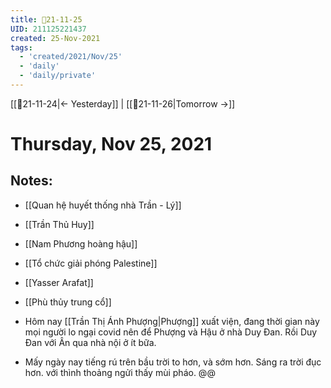 ```yaml
---
title: 📝21-11-25
UID: 211125221437
created: 25-Nov-2021
tags:
  - 'created/2021/Nov/25'
  - 'daily'
  - 'daily/private'
---
```

[[📝21-11-24|<- Yesterday]] | [[📝21-11-26|Tomorrow ->]]
# Thursday, Nov 25, 2021

## Notes:
- [[Quan hệ huyết thống nhà Trần - Lý]]
- [[Trần Thủ Huy]]
- [[Nam Phương hoàng hậu]]
- [[Tổ chức giải phóng Palestine]]
- [[Yasser Arafat]]
- [[Phù thủy trung cổ]]

- Hôm nay [[Trần Thị Ánh Phượng|Phượng]] xuất viện, đang thời gian này mọi người lo ngại covid nên để Phượng và Hậu ở nhà Duy Đan. Rồi Duy Đan với Ân qua nhà nội ở ít bữa.
- Mấy ngày nay tiếng rú trên bầu trời to hơn, và sớm hơn. Sáng ra trời đục hơn. với thình thoảng ngửi thấy mùi pháo. @@

